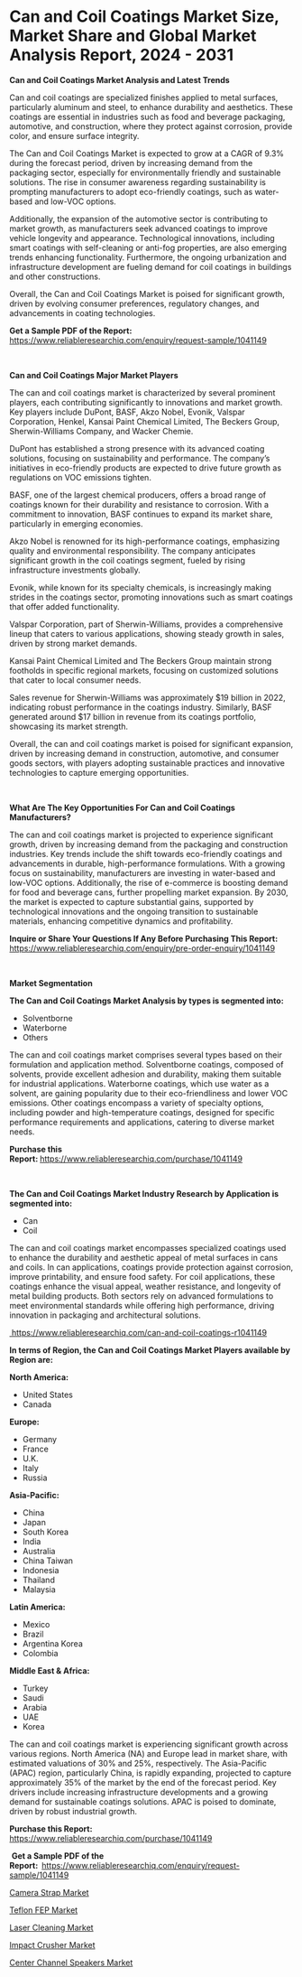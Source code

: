 <p><h1>Can and Coil Coatings Market Size, Market Share and Global Market Analysis Report, 2024 - 2031</h1></p><p><strong>Can and Coil Coatings Market Analysis and Latest Trends</strong></p>
<p><p>Can and coil coatings are specialized finishes applied to metal surfaces, particularly aluminum and steel, to enhance durability and aesthetics. These coatings are essential in industries such as food and beverage packaging, automotive, and construction, where they protect against corrosion, provide color, and ensure surface integrity.</p><p>The Can and Coil Coatings Market is expected to grow at a CAGR of 9.3% during the forecast period, driven by increasing demand from the packaging sector, especially for environmentally friendly and sustainable solutions. The rise in consumer awareness regarding sustainability is prompting manufacturers to adopt eco-friendly coatings, such as water-based and low-VOC options.</p><p>Additionally, the expansion of the automotive sector is contributing to market growth, as manufacturers seek advanced coatings to improve vehicle longevity and appearance. Technological innovations, including smart coatings with self-cleaning or anti-fog properties, are also emerging trends enhancing functionality. Furthermore, the ongoing urbanization and infrastructure development are fueling demand for coil coatings in buildings and other constructions.</p><p>Overall, the Can and Coil Coatings Market is poised for significant growth, driven by evolving consumer preferences, regulatory changes, and advancements in coating technologies.</p></p>
<p><strong>Get a Sample PDF of the Report:&nbsp;</strong> <a href="https://www.reliableresearchiq.com/enquiry/request-sample/1041149?utm_campaign=1577&utm_medium=2&utm_source=Github&utm_content=ia&utm_term=17102024&utm_id=can-and-coil-coatings">https://www.reliableresearchiq.com/enquiry/request-sample/1041149</a></p>
<p>&nbsp;</p>
<p><strong>Can and Coil Coatings Major Market Players</strong></p>
<p><p>The can and coil coatings market is characterized by several prominent players, each contributing significantly to innovations and market growth. Key players include DuPont, BASF, Akzo Nobel, Evonik, Valspar Corporation, Henkel, Kansai Paint Chemical Limited, The Beckers Group, Sherwin-Williams Company, and Wacker Chemie.</p><p>DuPont has established a strong presence with its advanced coating solutions, focusing on sustainability and performance. The company’s initiatives in eco-friendly products are expected to drive future growth as regulations on VOC emissions tighten.</p><p>BASF, one of the largest chemical producers, offers a broad range of coatings known for their durability and resistance to corrosion. With a commitment to innovation, BASF continues to expand its market share, particularly in emerging economies.</p><p>Akzo Nobel is renowned for its high-performance coatings, emphasizing quality and environmental responsibility. The company anticipates significant growth in the coil coatings segment, fueled by rising infrastructure investments globally.</p><p>Evonik, while known for its specialty chemicals, is increasingly making strides in the coatings sector, promoting innovations such as smart coatings that offer added functionality.</p><p>Valspar Corporation, part of Sherwin-Williams, provides a comprehensive lineup that caters to various applications, showing steady growth in sales, driven by strong market demands.</p><p>Kansai Paint Chemical Limited and The Beckers Group maintain strong footholds in specific regional markets, focusing on customized solutions that cater to local consumer needs.</p><p>Sales revenue for Sherwin-Williams was approximately $19 billion in 2022, indicating robust performance in the coatings industry. Similarly, BASF generated around $17 billion in revenue from its coatings portfolio, showcasing its market strength.</p><p>Overall, the can and coil coatings market is poised for significant expansion, driven by increasing demand in construction, automotive, and consumer goods sectors, with players adopting sustainable practices and innovative technologies to capture emerging opportunities.</p></p>
<p>&nbsp;</p>
<p><strong>What Are The Key Opportunities For Can and Coil Coatings Manufacturers?</strong></p>
<p><p>The can and coil coatings market is projected to experience significant growth, driven by increasing demand from the packaging and construction industries. Key trends include the shift towards eco-friendly coatings and advancements in durable, high-performance formulations. With a growing focus on sustainability, manufacturers are investing in water-based and low-VOC options. Additionally, the rise of e-commerce is boosting demand for food and beverage cans, further propelling market expansion. By 2030, the market is expected to capture substantial gains, supported by technological innovations and the ongoing transition to sustainable materials, enhancing competitive dynamics and profitability.</p></p>
<p><strong>Inquire or Share Your Questions If Any Before Purchasing This Report:</strong> <a href="https://www.reliableresearchiq.com/enquiry/pre-order-enquiry/1041149?utm_campaign=1577&utm_medium=2&utm_source=Github&utm_content=ia&utm_term=17102024&utm_id=can-and-coil-coatings">https://www.reliableresearchiq.com/enquiry/pre-order-enquiry/1041149</a></p>
<p>&nbsp;</p>
<p><strong>Market Segmentation</strong></p>
<p><strong>The Can and Coil Coatings Market Analysis by types is segmented into:</strong></p>
<p><ul><li>Solventborne</li><li>Waterborne</li><li>Others</li></ul></p>
<p><p>The can and coil coatings market comprises several types based on their formulation and application method. Solventborne coatings, composed of solvents, provide excellent adhesion and durability, making them suitable for industrial applications. Waterborne coatings, which use water as a solvent, are gaining popularity due to their eco-friendliness and lower VOC emissions. Other coatings encompass a variety of specialty options, including powder and high-temperature coatings, designed for specific performance requirements and applications, catering to diverse market needs.</p></p>
<p><strong>Purchase this Report:&nbsp;</strong><a href="https://www.reliableresearchiq.com/purchase/1041149?utm_campaign=1577&utm_medium=2&utm_source=Github&utm_content=ia&utm_term=17102024&utm_id=can-and-coil-coatings">https://www.reliableresearchiq.com/purchase/1041149</a></p>
<p>&nbsp;</p>
<p><strong>The Can and Coil Coatings Market Industry Research by Application is segmented into:</strong></p>
<p><ul><li>Can</li><li>Coil</li></ul></p>
<p><p>The can and coil coatings market encompasses specialized coatings used to enhance the durability and aesthetic appeal of metal surfaces in cans and coils. In can applications, coatings provide protection against corrosion, improve printability, and ensure food safety. For coil applications, these coatings enhance the visual appeal, weather resistance, and longevity of metal building products. Both sectors rely on advanced formulations to meet environmental standards while offering high performance, driving innovation in packaging and architectural solutions.</p></p>
<p><a href="https://www.reliableresearchiq.com/can-and-coil-coatings-r1041149?utm_campaign=1577&utm_medium=2&utm_source=Github&utm_content=ia&utm_term=17102024&utm_id=can-and-coil-coatings">&nbsp;https://www.reliableresearchiq.com/can-and-coil-coatings-r1041149</a></p>
<p><strong>In terms of Region, the Can and Coil Coatings Market Players available by Region are:</strong></p>
<p>
    <p> <strong> North America: </strong>
        <ul>
            <li>United States</li>
            <li>Canada</li>
        </ul>
        </p> 
    <p> <strong> Europe: </strong>
        <ul>
            <li>Germany</li>
            <li>France</li>
            <li>U.K.</li>
            <li>Italy</li>
            <li>Russia</li>
        </ul>
        </p> 
    <p> <strong> Asia-Pacific: </strong>
        <ul>
            <li>China</li>
            <li>Japan</li>
            <li>South Korea</li>
            <li>India</li>
            <li>Australia</li>
            <li>China Taiwan</li>
            <li>Indonesia</li>
            <li>Thailand</li>
            <li>Malaysia</li>
        </ul>
        </p> 
    <p> <strong> Latin America: </strong>
        <ul>
            <li>Mexico</li>
            <li>Brazil</li>
            <li>Argentina Korea</li>
            <li>Colombia</li>
        </ul>
        </p> 
    <p> <strong> Middle East & Africa: </strong>
        <ul>
            <li>Turkey</li>
            <li>Saudi</li>
            <li>Arabia</li>
            <li>UAE</li>
            <li>Korea</li>
        </ul>
    </p>
    </p>
<p><p>The can and coil coatings market is experiencing significant growth across various regions. North America (NA) and Europe lead in market share, with estimated valuations of 30% and 25%, respectively. The Asia-Pacific (APAC) region, particularly China, is rapidly expanding, projected to capture approximately 35% of the market by the end of the forecast period. Key drivers include increasing infrastructure developments and a growing demand for sustainable coatings solutions. APAC is poised to dominate, driven by robust industrial growth.</p></p>
<p><strong>Purchase this Report: </strong><a href="https://www.reliableresearchiq.com/purchase/1041149?utm_campaign=1577&utm_medium=2&utm_source=Github&utm_content=ia&utm_term=17102024&utm_id=can-and-coil-coatings">https://www.reliableresearchiq.com/purchase/1041149</a></p>
<p>&nbsp;<strong>Get a Sample PDF of the Report:&nbsp;&nbsp;</strong><a href="https://www.reliableresearchiq.com/enquiry/request-sample/1041149?utm_campaign=1577&utm_medium=2&utm_source=Github&utm_content=ia&utm_term=17102024&utm_id=can-and-coil-coatings">https://www.reliableresearchiq.com/enquiry/request-sample/1041149</a></p>
<p><strong></strong></p>
<p><p><a href="https://www.linkedin.com/pulse/camera-strap-market-trends-strategic-insights-2024-2031-wixxc?utm_campaign=1577&utm_medium=2&utm_source=Github&utm_content=ia&utm_term=17102024&utm_id=can-and-coil-coatings">Camera Strap Market</a></p><p><a href="https://github.com/clalor9ey/Market-Research-Report-List-1/blob/main/teflon-fep-market.md?utm_campaign=1577&utm_medium=2&utm_source=Github&utm_content=ia&utm_term=17102024&utm_id=can-and-coil-coatings">Teflon FEP Market</a></p><p><a href="https://issuu.com/reportprime-2/docs/laser-cleaning-market-size-2030.ppt_c4a3b63c31618e?utm_campaign=1577&utm_medium=2&utm_source=Github&utm_content=ia&utm_term=17102024&utm_id=can-and-coil-coatings">Laser Cleaning Market</a></p><p><a href="https://issuu.com/reportprime-2/docs/impact-crusher-market-size-2030.ppt_ad6d9ed2d81d87?utm_campaign=1577&utm_medium=2&utm_source=Github&utm_content=ia&utm_term=17102024&utm_id=can-and-coil-coatings">Impact Crusher Market</a></p><p><a href="https://www.linkedin.com/pulse/emerging-center-channel-speakers-market-opportunities-analysis-i4suc?utm_campaign=1577&utm_medium=2&utm_source=Github&utm_content=ia&utm_term=17102024&utm_id=can-and-coil-coatings">Center Channel Speakers Market</a></p></p>